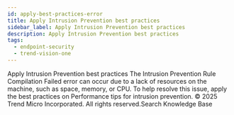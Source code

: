 ```yaml
---
id: apply-best-practices-error
title: Apply Intrusion Prevention best practices
sidebar_label: Apply Intrusion Prevention best practices
description: Apply Intrusion Prevention best practices
tags:
  - endpoint-security
  - trend-vision-one
---
```


 Apply Intrusion Prevention best practices The Intrusion Prevention Rule Compilation Failed error can occur due to a lack of resources on the machine, such as space, memory, or CPU. To help resolve this issue, apply the best practices on Performance tips for intrusion prevention. © 2025 Trend Micro Incorporated. All rights reserved.Search Knowledge Base